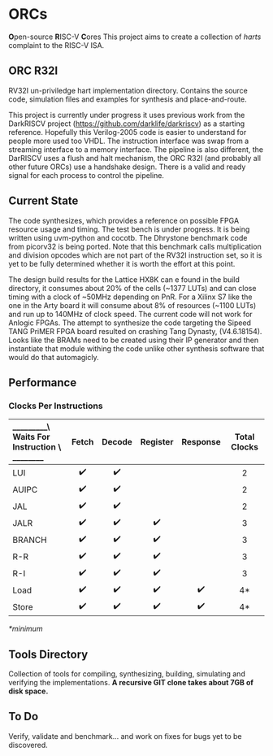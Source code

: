 # ORCs
**O**pen-source **R**ISC-V **C**ores
This project aims to create a collection of _harts_ complaint to the RISC-V ISA.

## ORC R32I
RV32I un-priviledge hart implementation directory. Contains the source code, simulation files and examples for synthesis and place-and-route.

This project is currently under progress it uses previous work from the DarkRISCV project (https://github.com/darklife/darkriscv) as a starting reference. Hopefully this Verilog-2005 code is easier to understand for people more used too VHDL. The instruction interface was swap from a streaming interface to a memory interface. The pipeline is also different, the DarRISCV uses a flush and halt mechanism, the ORC R32I (and probably all other future ORCs) use a handshake design. There is a valid and ready signal for each process to control the pipeline.

## Current State
The code synthesizes, which provides a reference on possible FPGA resource usage and timing. The test bench is under progress. It is being written using uvm-python and cocotb. The Dhrystone benchmark code from picorv32 is being ported. Note that this benchmark calls multiplication and division opcodes which are not part of the RV32I instruction set, so it is yet to be fully determined whether it is worth the effort at this point.

The design build results for the Lattice HX8K can e found in the build directory, it consumes about 20% of the cells (~1377 LUTs) and can close timing with a clock of ~50MHz depending on PnR. 
For a Xilinx S7 like the one in the Arty board it will consume about 8% of resources (~1100 LUTs) and run up to 140MHz of clock speed.
The current code will not work for Anlogic FPGAs. The attempt to synthesize the code targeting the Sipeed TANG PriMER FPGA board  resulted on crashing Tang Dynasty, (V4.6.18154). Looks like the BRAMs need to be created using their IP generator and then instantiate that module withing the code unlike other synthesis software that would do that automagicly.

## Performance

### Clocks Per Instructions
 _________\ Waits For <br> Instruction \ ________ | Fetch | Decode | Register | Response | Total Clocks
:---------- | :---: | :----: | :------: | :------: | :----------:
LUI         |   ✔️   |    ✔️   |          |          |      2
AUIPC       |   ✔️   |    ✔️   |          |          |      2
JAL         |   ✔️   |    ✔️   |          |          |      2
JALR        |   ✔️   |    ✔️   |     ✔️    |          |      3
BRANCH      |   ✔️   |    ✔️   |     ✔️    |          |      3
R-R         |   ✔️   |    ✔️   |     ✔️    |          |      3
R-I         |   ✔️   |    ✔️   |     ✔️    |          |      3
Load        |   ✔️   |    ✔️   |     ✔️    |    ✔️     |      4*
Store       |   ✔️   |    ✔️   |     ✔️    |    ✔️     |      4*

_*minimum_

## Tools Directory
Collection of tools for compiling, synthesizing, building, simulating and verifying the implementations. **A recursive GIT clone takes about 7GB of disk space.**

## To Do 
Verify, validate and benchmark... and work on fixes for bugs yet to be discovered.
